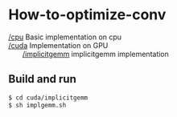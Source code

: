 # How-to-optimize-conv

[/cpu](https://github.com/Qwesh157/How-to-optimize-conv/tree/main/cpu) Basic implementation on cpu  
[/cuda](https://github.com/Qwesh157/How-to-optimize-conv/tree/main/cuda) Implementation on GPU  
&emsp;&emsp;[/implicitgemm](https://github.com/Qwesh157/How-to-optimize-conv/tree/main/cuda/implicitgemm) implicitgemm implementation  

## Build and run

```bash
$ cd cuda/implicitgemm
$ sh implgemm.sh
```